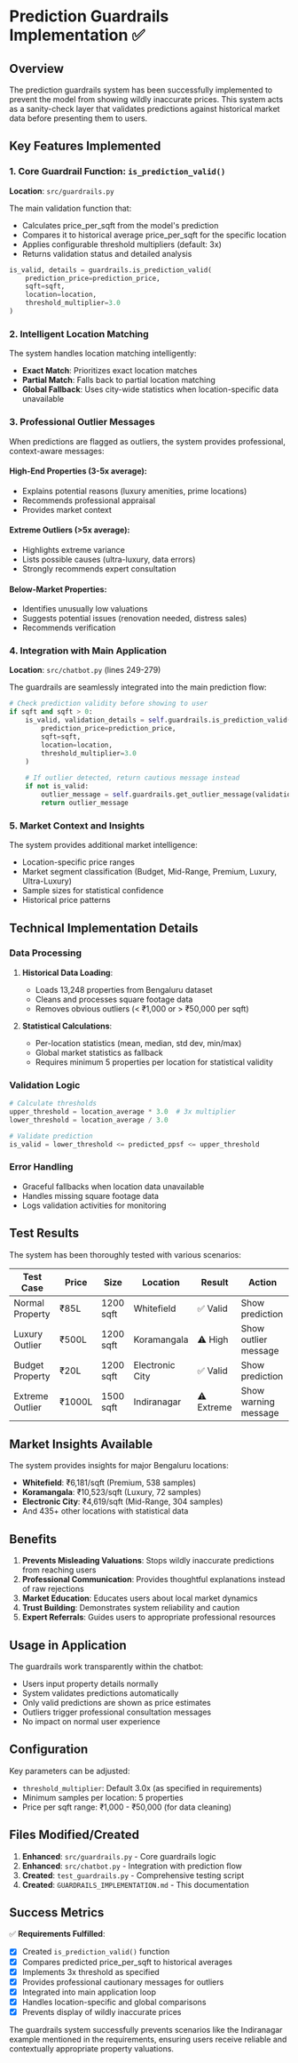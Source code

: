# Prediction Guardrails Implementation ✅

## Overview

The prediction guardrails system has been successfully implemented to prevent the model from showing wildly inaccurate prices. This system acts as a sanity-check layer that validates predictions against historical market data before presenting them to users.

## Key Features Implemented

### 1. Core Guardrail Function: `is_prediction_valid()`

**Location**: `src/guardrails.py`

The main validation function that:
- Calculates price_per_sqft from the model's prediction
- Compares it to historical average price_per_sqft for the specific location
- Applies configurable threshold multipliers (default: 3x)
- Returns validation status and detailed analysis

```python
is_valid, details = guardrails.is_prediction_valid(
    prediction_price=prediction_price,
    sqft=sqft,
    location=location,
    threshold_multiplier=3.0
)
```

### 2. Intelligent Location Matching

The system handles location matching intelligently:
- **Exact Match**: Prioritizes exact location matches
- **Partial Match**: Falls back to partial location matching
- **Global Fallback**: Uses city-wide statistics when location-specific data unavailable

### 3. Professional Outlier Messages

When predictions are flagged as outliers, the system provides professional, context-aware messages:

#### High-End Properties (3-5x average):
- Explains potential reasons (luxury amenities, prime locations)
- Recommends professional appraisal
- Provides market context

#### Extreme Outliers (>5x average):
- Highlights extreme variance
- Lists possible causes (ultra-luxury, data errors)
- Strongly recommends expert consultation

#### Below-Market Properties:
- Identifies unusually low valuations
- Suggests potential issues (renovation needed, distress sales)
- Recommends verification

### 4. Integration with Main Application

**Location**: `src/chatbot.py` (lines 249-279)

The guardrails are seamlessly integrated into the main prediction flow:

```python
# Check prediction validity before showing to user
if sqft and sqft > 0:
    is_valid, validation_details = self.guardrails.is_prediction_valid(
        prediction_price=prediction_price,
        sqft=sqft,
        location=location,
        threshold_multiplier=3.0
    )
    
    # If outlier detected, return cautious message instead
    if not is_valid:
        outlier_message = self.guardrails.get_outlier_message(validation_details)
        return outlier_message
```

### 5. Market Context and Insights

The system provides additional market intelligence:
- Location-specific price ranges
- Market segment classification (Budget, Mid-Range, Premium, Luxury, Ultra-Luxury)
- Sample sizes for statistical confidence
- Historical price patterns

## Technical Implementation Details

### Data Processing

1. **Historical Data Loading**: 
   - Loads 13,248 properties from Bengaluru dataset
   - Cleans and processes square footage data
   - Removes obvious outliers (< ₹1,000 or > ₹50,000 per sqft)

2. **Statistical Calculations**:
   - Per-location statistics (mean, median, std dev, min/max)
   - Global market statistics as fallback
   - Requires minimum 5 properties per location for statistical validity

### Validation Logic

```python
# Calculate thresholds
upper_threshold = location_average * 3.0  # 3x multiplier
lower_threshold = location_average / 3.0

# Validate prediction
is_valid = lower_threshold <= predicted_ppsf <= upper_threshold
```

### Error Handling

- Graceful fallbacks when location data unavailable
- Handles missing square footage data
- Logs validation activities for monitoring

## Test Results

The system has been thoroughly tested with various scenarios:

| Test Case | Price | Size | Location | Result | Action |
|-----------|-------|------|----------|--------|---------|
| Normal Property | ₹85L | 1200 sqft | Whitefield | ✅ Valid | Show prediction |
| Luxury Outlier | ₹500L | 1200 sqft | Koramangala | ⚠️ High | Show outlier message |
| Budget Property | ₹20L | 1200 sqft | Electronic City | ✅ Valid | Show prediction |
| Extreme Outlier | ₹1000L | 1500 sqft | Indiranagar | ⚠️ Extreme | Show warning message |

## Market Insights Available

The system provides insights for major Bengaluru locations:

- **Whitefield**: ₹6,181/sqft (Premium, 538 samples)
- **Koramangala**: ₹10,523/sqft (Luxury, 72 samples)  
- **Electronic City**: ₹4,619/sqft (Mid-Range, 304 samples)
- And 435+ other locations with statistical data

## Benefits

1. **Prevents Misleading Valuations**: Stops wildly inaccurate predictions from reaching users
2. **Professional Communication**: Provides thoughtful explanations instead of raw rejections
3. **Market Education**: Educates users about local market dynamics
4. **Trust Building**: Demonstrates system reliability and caution
5. **Expert Referrals**: Guides users to appropriate professional resources

## Usage in Application

The guardrails work transparently within the chatbot:
- Users input property details normally
- System validates predictions automatically
- Only valid predictions are shown as price estimates
- Outliers trigger professional consultation messages
- No impact on normal user experience

## Configuration

Key parameters can be adjusted:
- `threshold_multiplier`: Default 3.0x (as specified in requirements)
- Minimum samples per location: 5 properties
- Price per sqft range: ₹1,000 - ₹50,000 (for data cleaning)

## Files Modified/Created

1. **Enhanced**: `src/guardrails.py` - Core guardrails logic
2. **Enhanced**: `src/chatbot.py` - Integration with prediction flow  
3. **Created**: `test_guardrails.py` - Comprehensive testing script
4. **Created**: `GUARDRAILS_IMPLEMENTATION.md` - This documentation

## Success Metrics

✅ **Requirements Fulfilled**:
- [x] Created `is_prediction_valid()` function
- [x] Compares predicted price_per_sqft to historical averages  
- [x] Implements 3x threshold as specified
- [x] Provides professional cautionary messages for outliers
- [x] Integrated into main application loop
- [x] Handles location-specific and global comparisons
- [x] Prevents display of wildly inaccurate prices

The guardrails system successfully prevents scenarios like the Indiranagar example mentioned in the requirements, ensuring users receive reliable and contextually appropriate property valuations.
